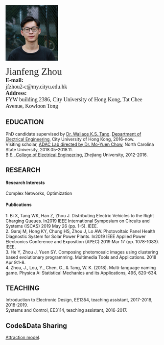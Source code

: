 <html>
<head>
</head>
<body>
<img src="photo.png" height="182" width="171"/>
<p>
<font size="6" face="Georgia, serif">Jianfeng Zhou</font><br>
<font size="4" face="Georgia, serif"><b>E-mail:</b><br>jfzhou2-c@my.cityu.edu.hk</font><br>
<font size="4" face="Georgia, serif"><b>Address:</b><br>FYW building 2386, City University of Hong Kong, Tat Chee Avenue, Kowloon Tong</font>
</p>

<h2>EDUCATION</h2>

PhD candidate supervised by <a href="http://www.ee.cityu.edu.hk/~kstang/">Dr. Wallace K.S. Tang</a>, <a href="http://www.ee.cityu.edu.hk/home/">Department of Electrical Engineering</a>, City University of Hong Kong, 2016-now.<br>
Visiting scholar, <a href="https://research.ece.ncsu.edu/adac/">ADAC Lab directed by Dr. Mo-Yuen Chow</a>, North Carolina State University, 2018.05-2018.11.<br>
B.E.,<a href="http://ee.zju.edu.cn//"> College of Electrical Engineering</a>, Zhejiang University, 2012-2016.<br>


<h2>RESEARCH</h2>
<h4>Research Interests</h4>
 
<p>Complex Networks, Optimization </p>

<h4>Publications</h4>
1. Bi X, Tang WK, Han Z, Zhou J. Distributing Electric Vehicles to the Right Charging Queues. In2019 IEEE International Symposium on Circuits and Systems (ISCAS) 2019 May 26 (pp. 1-5). IEEE.<br>
2. Garaj M, Hong KY, Chung HS, Zhou J, Lo AW. Photovoltaic Panel Health Diagnostic System for Solar Power Plants. In2019 IEEE Applied Power Electronics Conference and Exposition (APEC) 2019 Mar 17 (pp. 1078-1083). IEEE.<br>
3. He Y, Zhou J, Yuen SY. Composing photomosaic images using clustering based evolutionary programming. Multimedia Tools and Applications. 2018 Apr 9:1-8.<br>
4. Zhou, J., Lou, Y., Chen, G., & Tang, W. K. (2018). Multi-language naming game. Physica A: Statistical Mechanics and its Applications, 496, 620-634.<br>


<h2>TEACHING</h2>
Introduction to Electronic Design, EE1354, teaching assistant, 2017-2018, 2018-2019.<br>
Systems and Control, EE3114, teaching assistant, 2016-2017.<br>

<h2>Code&Data Sharing</h2>
<a href="http://htmlpreview.github.com/?https://github.com/Hippie-Caltsby/hippie-caltsby.github.com/blob/master/attraction-download.md">Attraction model</a>.
